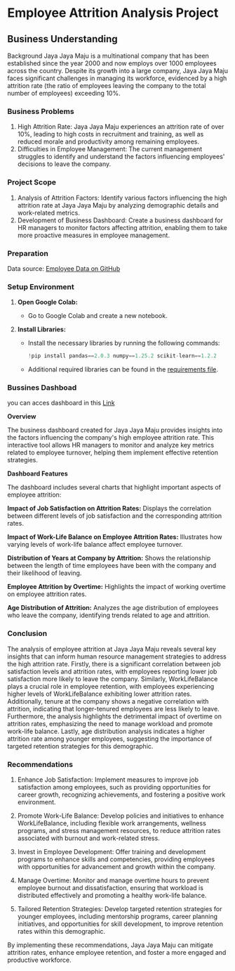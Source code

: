 # Employee Attrition Analysis Project
## Business Understanding
Background
Jaya Jaya Maju is a multinational company that has been established since the year 2000 and now employs over 1000 employees across the country. Despite its growth into a large company, Jaya Jaya Maju faces significant challenges in managing its workforce, evidenced by a high attrition rate (the ratio of employees leaving the company to the total number of employees) exceeding 10%.

### Business Problems
 1. High Attrition Rate: Jaya Jaya Maju experiences an attrition rate of over 10%, leading to high costs in recruitment and training, as well as reduced morale and productivity among remaining employees.
 2. Difficulties in Employee Management: The current management struggles to identify and understand the factors influencing employees' decisions to leave the company.
### Project Scope
 1. Analysis of Attrition Factors: Identify various factors influencing the high attrition rate at Jaya Jaya Maju by analyzing demographic details and work-related metrics.
 2. Development of Business Dashboard: Create a business dashboard for HR managers to monitor factors affecting attrition, enabling them to take more proactive measures in employee management.
### Preparation
  Data source: [Employee Data on GitHub](https://github.com/dicodingacademy/dicoding_dataset/tree/main/employee)
  
### Setup Environment

1. **Open Google Colab:** 
   - Go to Google Colab and create a new notebook.
   
2. **Install Libraries:**
   - Install the necessary libraries by running the following commands:
     ```python
     !pip install pandas==2.0.3 numpy==1.25.2 scikit-learn==1.2.2
     ```
   - Additional required libraries can be found in the [requirements file](https://github.com/dimsdika12/Employee-Attrition/blob/main/requirements.txt).
### Bussines Dashboad
you can acces dashboard in this [Link](https://lookerstudio.google.com/reporting/021bb642-e1cf-4adc-9d8f-01d6d625f153)

**Overview**

The business dashboard created for Jaya Jaya Maju provides insights into the factors influencing the company's high employee attrition rate. This interactive tool allows HR managers to monitor and analyze key metrics related to employee turnover, helping them implement effective retention strategies.

**Dashboard Features**

The dashboard includes several charts that highlight important aspects of employee attrition:

**Impact of Job Satisfaction on Attrition Rates:**
Displays the correlation between different levels of job satisfaction and the corresponding attrition rates.

**Impact of Work-Life Balance on Employee Attrition Rates:**
Illustrates how varying levels of work-life balance affect employee turnover.

**Distribution of Years at Company by Attrition:**
Shows the relationship between the length of time employees have been with the company and their likelihood of leaving.

**Employee Attrition by Overtime:**
Highlights the impact of working overtime on employee attrition rates.

**Age Distribution of Attrition:**
Analyzes the age distribution of employees who leave the company, identifying trends related to age and attrition.

### Conclusion
The analysis of employee attrition at Jaya Jaya Maju reveals several key insights that can inform human resource management strategies to address the high attrition rate. Firstly, there is a significant correlation between job satisfaction levels and attrition rates, with employees reporting lower job satisfaction more likely to leave the company. Similarly, WorkLifeBalance plays a crucial role in employee retention, with employees experiencing higher levels of WorkLifeBalance exhibiting lower attrition rates. Additionally, tenure at the company shows a negative correlation with attrition, indicating that longer-tenured employees are less likely to leave. Furthermore, the analysis highlights the detrimental impact of overtime on attrition rates, emphasizing the need to manage workload and promote work-life balance. Lastly, age distribution analysis indicates a higher attrition rate among younger employees, suggesting the importance of targeted retention strategies for this demographic.

### Recommendations
1. Enhance Job Satisfaction: Implement measures to improve job satisfaction among employees, such as providing opportunities for career growth, recognizing achievements, and fostering a positive work environment.

2. Promote Work-Life Balance: Develop policies and initiatives to enhance WorkLifeBalance, including flexible work arrangements, wellness programs, and stress management resources, to reduce attrition rates associated with burnout and work-related stress.

3. Invest in Employee Development: Offer training and development programs to enhance skills and competencies, providing employees with opportunities for advancement and growth within the company.

4. Manage Overtime: Monitor and manage overtime hours to prevent employee burnout and dissatisfaction, ensuring that workload is distributed effectively and promoting a healthy work-life balance.

5. Tailored Retention Strategies: Develop targeted retention strategies for younger employees, including mentorship programs, career planning initiatives, and opportunities for skill development, to improve retention rates within this demographic.

By implementing these recommendations, Jaya Jaya Maju can mitigate attrition rates, enhance employee retention, and foster a more engaged and productive workforce.
